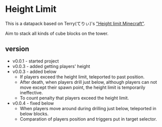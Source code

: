 # Height Limit

This is a datapack based on Terry(てりぃ)'s ["Height limit Minecraft"][1].

Aim to stack all kinds of cube blocks on the tower.

## version
 - v0.0.1 - started project
 - v0.0.3 - added getting players' height
 - v0.0.3 - added below
   - If players exceed the height limit, teleported to past position.
   - After death, when players drill just below, although players can not move except their spawn point, the height limit is temporarily ineffective.
   - To count penalty that players exceed the height limit.
 - v0.0.4 - fixed below
   - When players move around during drilling just below, teleported in below blocks.
   - Comparation of players position and triggers put in target selector.
   
[1]:https://youtu.be/laLfbJ0y8-s
